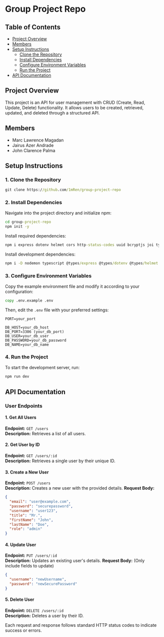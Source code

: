 # Group Project Repo

## Table of Contents  
- [Project Overview](#project-overview)  
- [Members](#members)  
- [Setup Instructions](#setup-instructions)  
  - [Clone the Repository](#1-clone-the-repository)  
  - [Install Dependencies](#2-install-dependencies)  
  - [Configure Environment Variables](#3-configure-environment-variables)  
  - [Run the Project](#4-run-the-project)  
- [API Documentation](#api-documentation)

## Project Overview  
This project is an API for user management with CRUD (Create, Read, Update, Delete) functionality. It allows users to be created, retrieved, updated, and deleted through a structured API.  

## Members  
- Marc Lawrence Magadan  
- Jairus Azer Andrade  
- John Clarence Palma  

## Setup Instructions  

### 1. Clone the Repository  
```cmd
git clone https://github.com/1mRen/group-project-repo
```  

### 2. Install Dependencies  
Navigate into the project directory and initialize npm:  
```cmd
cd group-project-repo
npm init -y
```  

Install required dependencies:  
```cmd
npm i express dotenv helmet cors http-status-codes uuid bcryptjs joi typeorm reflect-metadata mysql2
```  

Install development dependencies:  
```cmd
npm i -D nodemon typescript @types/express @types/dotenv @types/helmet @types/cors @types/uuid @types/bcryptjs
```  

### 3. Configure Environment Variables  
Copy the example environment file and modify it according to your configuration:  
```cmd
copy .env.example .env
```  

Then, edit the `.env` file with your preferred settings:  
```
PORT=your_port

DB_HOST=your_db_host
DB_PORT=3306 (your_db_port)
DB_USER=your_db_user
DB_PASSWORD=your_db_password
DB_NAME=your_db_name
```  

### 4. Run the Project  
To start the development server, run:  
```cmd
npm run dev
```

## API Documentation
### User Endpoints

#### 1. Get All Users
**Endpoint:** `GET /users`  
**Description:** Retrieves a list of all users.

#### 2. Get User by ID
**Endpoint:** `GET /users/:id`  
**Description:** Retrieves a single user by their unique ID.

#### 3. Create a New User
**Endpoint:** `POST /users`  
**Description:** Creates a new user with the provided details.
**Request Body:**
```json
{
  "email": "user@example.com",
  "password": "securepassword",
  "username": "user123",
  "title": "Mr.",
  "firstName": "John",
  "lastName": "Doe",
  "role": "admin"
}
```

#### 4. Update User
**Endpoint:** `PUT /users/:id`  
**Description:** Updates an existing user's details.
**Request Body:** (Only include fields to update)
```json
{
  "username": "newUsername",
  "password": "newSecurePassword"
}
```

#### 5. Delete User
**Endpoint:** `DELETE /users/:id`  
**Description:** Deletes a user by their ID.

Each request and response follows standard HTTP status codes to indicate success or errors.

